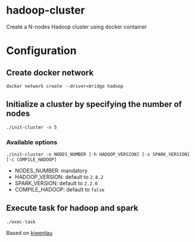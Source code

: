 hadoop-cluster
================

Create a N-nodes Hadoop cluster using docker container

# Configuration
## Create docker network
`docker network create --driver=bridge hadoop`

## Initialize a cluster by specifying the number of nodes
`./init-cluster -n 5`

### Available options
`./init-cluster -n NODES_NUMBER [-h HADOOP_VERSION] [-s SPARK_VERSION] [-c COMPILE_HADOOP]`

- NODES_NUMBER: mandatory
- HADOOP_VERSION: default to `2.8.2`
- SPARK_VERSION: default to `2.2.0`
- COMPILE_HADOOP: default to `false`

## Execute task for hadoop and spark
`./exec-task`

Based on [kiwenlau](https://github.com/kiwenlau/hadoop-cluster-docker)